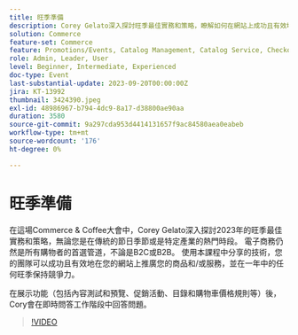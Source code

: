 ```yaml
---
title: 旺季準備
description: Corey Gelato深入探討旺季最佳實務和策略，瞭解如何在網站上成功且有效地推廣您的商品和/或服務，並在一年中的任何時候於旺季保持競爭力。 在展示功能（包括內容測試和預覽、促銷活動、目錄和購物車價格規則等）後，Cory會在即時問答工作階段中回答問題。
solution: Commerce
feature-set: Commerce
feature: Promotions/Events, Catalog Management, Catalog Service, Checkout, Best Practices, Price Rules
role: Admin, Leader, User
level: Beginner, Intermediate, Experienced
doc-type: Event
last-substantial-update: 2023-09-20T00:00:00Z
jira: KT-13992
thumbnail: 3424390.jpeg
exl-id: 48986967-b794-4dc9-8a17-d38800ae90aa
duration: 3580
source-git-commit: 9a297cda953d4414131657f9ac84580aea0eabeb
workflow-type: tm+mt
source-wordcount: '176'
ht-degree: 0%

---
```


# 旺季準備

在這場Commerce &amp; Coffee大會中，Corey Gelato深入探討2023年的旺季最佳實務和策略，無論您是在傳統的節日季節或是特定產業的熱門時段。 電子商務仍然是所有購物者的首選管道，不論是B2C或B2B。 使用本課程中分享的技術，您的團隊可以成功且有效地在您的網站上推廣您的商品和/或服務，並在一年中的任何旺季保持競爭力。

在展示功能（包括內容測試和預覽、促銷活動、目錄和購物車價格規則等）後，Cory會在即時問答工作階段中回答問題。

>[!VIDEO](https://video.tv.adobe.com/v/3424390/?learn=on)
